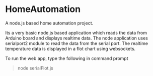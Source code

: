 HomeAutomation
==============

A node.js based home automation project. 

Its a very basic node.js based application which reads the data from Arduino board and displays realtime data. The 
node application uses serialport2 module to read the data from the serial port. The realtime temperature data is displayed in 
a flot chart using websockets.

To run the web app, type the following in command prompt
>node serialFlot.js




